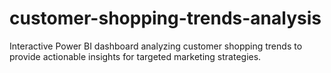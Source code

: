 # customer-shopping-trends-analysis
Interactive Power BI dashboard analyzing customer shopping trends to provide actionable insights for targeted marketing strategies. 
